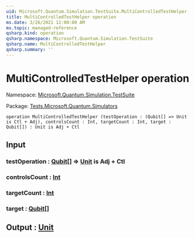 ```yaml
---
uid: Microsoft.Quantum.Simulation.TestSuite.MultiControlledTestHelper
title: MultiControlledTestHelper operation
ms.date: 3/26/2021 12:00:00 AM
ms.topic: managed-reference
qsharp.kind: operation
qsharp.namespace: Microsoft.Quantum.Simulation.TestSuite
qsharp.name: MultiControlledTestHelper
qsharp.summary: ''
---
```


# MultiControlledTestHelper operation

Namespace: [Microsoft.Quantum.Simulation.TestSuite](xref:Microsoft.Quantum.Simulation.TestSuite)

Package: [Tests.Microsoft.Quantum.Simulators](https://nuget.org/packages/Tests.Microsoft.Quantum.Simulators)




```qsharp
operation MultiControlledTestHelper (testOperation : (Qubit[] => Unit is Ctl + Adj), controlsCount : Int, targetCount : Int, target : Qubit[]) : Unit is Adj + Ctl
```


## Input

### testOperation : [Qubit](xref:microsoft.quantum.lang-ref.qubit)[] => [Unit](xref:microsoft.quantum.lang-ref.unit)  is Adj + Ctl




### controlsCount : [Int](xref:microsoft.quantum.lang-ref.int)




### targetCount : [Int](xref:microsoft.quantum.lang-ref.int)




### target : [Qubit](xref:microsoft.quantum.lang-ref.qubit)[]





## Output : [Unit](xref:microsoft.quantum.lang-ref.unit)

